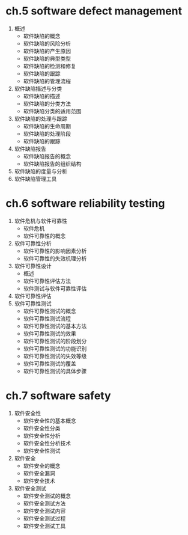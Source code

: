 # ch.5 software defect management

1. 概述
	* 软件缺陷的概念	* 软件缺陷的风险分析	* 软件缺陷的产生原因	* 软件缺陷的典型类型
	* 软件缺陷的检测和修复
	* 软件缺陷的跟踪	* 软件缺陷的管理流程2. 软件缺陷描述与分类
	* 软件缺陷的描述	* 软件缺陷的分类方法	* 软件缺陷分类的适用范围3. 软件缺陷的处理与跟踪	* 软件缺陷的生命周期	* 软件缺陷的处理阶段	* 软件缺陷的跟踪
4. 软件缺陷报告
	* 软件缺陷报告的概念	* 软件缺陷报告的组织结构5. 软件缺陷的度量与分析
6. 软件缺陷管理工具

# ch.6 software reliability testing
1. 软件危机与软件可靠性
	* 软件危机	* 软件可靠性的概念2. 软件可靠性分析
	* 软件可靠性的影响因素分析
	* 软件可靠性的失效机理分析3. 软件可靠性设计
	* 概述	* 软件可靠性评估方法	* 软件测试与软件可靠性评估4. 软件可靠性评估5. 软件可靠性测试
	* 软件可靠性测试的概念	* 软件可靠性测试流程	* 软件可靠性测试的基本方法	* 软件可靠性测试的效果	* 软件可靠性测试的阶段划分	* 软件可靠性测试的功能识别	* 软件可靠性测试的失效等级	* 软件可靠性测试的覆盖	* 软件可靠性测试的具体步骤
# ch.7 software safety
1. 软件安全性	* 软件安全性的基本概念	* 软件安全性分类	* 软件安全性分析	* 软件安全性分析技术	* 软件安全性测试2. 软件安全	* 软件安全的概念	* 软件安全漏洞	* 软件安全技术3. 软件安全测试
	* 软件安全测试的概念
	* 软件安全测试方法
	* 软件安全测试内容
	* 软件安全测试过程	* 软件安全测试工具